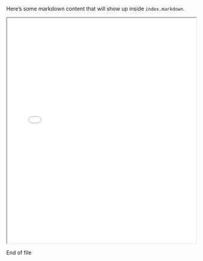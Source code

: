 Here’s some markdown content that will show up inside `index.markdown`.

<div>
    <iframe src="images/drug_narcotic_heatmap_by_year.html" width="100%" height="600px"></iframe>
</div>


End of file